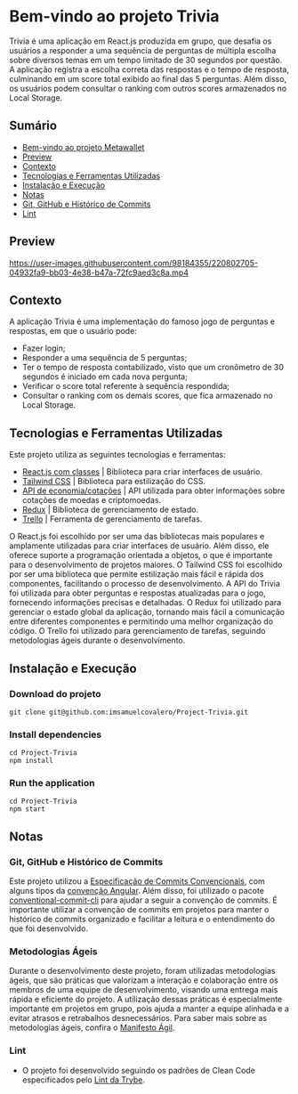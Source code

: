 # Bem-vindo ao projeto Trivia

Trivia é uma aplicação em React.js produzida em grupo, que desafia os usuários a responder a uma sequência de perguntas de múltipla escolha sobre diversos temas em um tempo limitado de 30 segundos por questão. A aplicação registra a escolha correta das respostas e o tempo de resposta, culminando em um score total exibido ao final das 5 perguntas. Além disso, os usuários podem consultar o ranking com outros scores armazenados no Local Storage.

## Sumário
- [Bem-vindo ao projeto Metawallet](#bem-vindo-ao-projeto-trivia)
- [Preview](#preview)
- [Contexto](#contexto)
- [Tecnologias e Ferramentas Utilizadas](#tecnologias-e-ferramentas-utilizadas)
- [Instalação e Execução](#instalação-e-execução)
- [Notas](#notas)
 - [Git, GitHub e Histórico de Commits](#git-github-e-histórico-de-commits)
 - [Lint](#lint)
 
## Preview

https://user-images.githubusercontent.com/98184355/220802705-04932fa9-bb03-4e38-b47a-72fc9aed3c8a.mp4

## Contexto
A aplicação Trivia é uma implementação do famoso jogo de perguntas e respostas, em que o usuário pode:
- Fazer login;
- Responder a uma sequência de 5 perguntas;
- Ter o tempo de resposta contabilizado, visto que um cronômetro de 30 segundos é iniciado em cada nova pergunta;
- Verificar o score total referente à sequência respondida;
- Consultar o ranking com os demais scores, que fica armazenado no Local Storage.

## Tecnologias e Ferramentas Utilizadas

Este projeto utiliza as seguintes tecnologias e ferramentas:

- [React.js com classes](https://reactjs.org/docs/getting-started.html) | Biblioteca para criar interfaces de usuário.
- [Tailwind CSS](https://tailwindcss.com/) | Biblioteca para estilização do CSS.
- [API de economia/cotações](https://economia.awesomeapi.com.br/json/all) | API utilizada para obter informações sobre cotações de moedas e criptomoedas.
- [Redux](https://redux.js.org/) | Biblioteca de gerenciamento de estado.
- [Trello](https://trello.com/) | Ferramenta de gerenciamento de tarefas.

O React.js foi escolhido por ser uma das bibliotecas mais populares e amplamente utilizadas para criar interfaces de usuário. Além disso, ele oferece suporte a programação orientada a objetos, o que é importante para o desenvolvimento de projetos maiores. O Tailwind CSS foi escolhido por ser uma biblioteca que permite estilização mais fácil e rápida dos componentes, facilitando o processo de desenvolvimento. A API do Trivia foi utilizada para obter perguntas e respostas atualizadas para o jogo, fornecendo informações precisas e detalhadas. O Redux foi utilizado para gerenciar o estado global da aplicação, tornando mais fácil a comunicação entre diferentes componentes e permitindo uma melhor organização do código. O Trello foi utilizado para gerenciamento de tarefas, seguindo metodologias ágeis durante o desenvolvimento.

## Instalação e Execução
### Download do projeto
```
git clone git@github.com:imsamuelcovalero/Project-Trivia.git
```
### Install dependencies
```
cd Project-Trivia
npm install
```
### Run the application
```
cd Project-Trivia
npm start
```

## Notas
### Git, GitHub e Histórico de Commits
Este projeto utilizou a [Especificação de Commits Convencionais](https://www.conventionalcommits.org/en/v1.0.0/), com alguns tipos da [convenção Angular](https://github.com/angular/angular/blob/22b96b9/CONTRIBUTING.md#-commit-message-guidelines). Além disso, foi utilizado o pacote [conventional-commit-cli](https://www.npmjs.com/package/conventional-commit-cli) para ajudar a seguir a convenção de commits. É importante utilizar a convenção de commits em projetos para manter o histórico de commits organizado e facilitar a leitura e o entendimento do que foi desenvolvido.

### Metodologias Ágeis
Durante o desenvolvimento deste projeto, foram utilizadas metodologias ágeis, que são práticas que valorizam a interação e colaboração entre os membros de uma equipe de desenvolvimento, visando uma entrega mais rápida e eficiente do projeto. A utilização dessas práticas é especialmente importante em projetos em grupo, pois ajuda a manter a equipe alinhada e a evitar atrasos e retrabalhos desnecessários. Para saber mais sobre as metodologias ágeis, confira o [Manifesto Ágil](https://agilemanifesto.org/).

### Lint
- O projeto foi desenvolvido seguindo os padrões de Clean Code especificados pelo [Lint da Trybe](https://github.com/betrybe/eslint-config-trybe).
